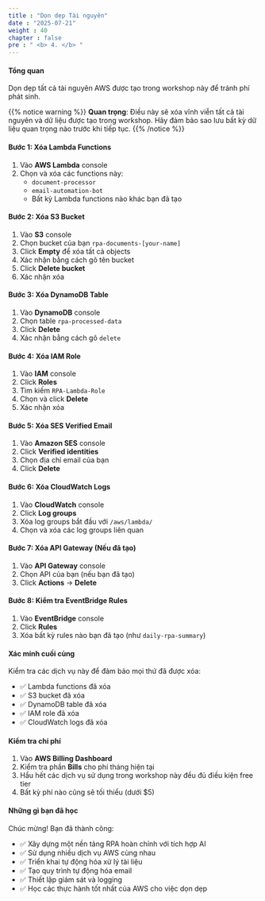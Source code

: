 ```yaml
---
title : "Dọn dẹp Tài nguyên"
date : "2025-07-21"
weight : 40
chapter : false
pre : " <b> 4. </b> "
---
```


#### Tổng quan
Dọn dẹp tất cả tài nguyên AWS được tạo trong workshop này để tránh phí phát sinh.

{{% notice warning %}}
**Quan trọng**: Điều này sẽ xóa vĩnh viễn tất cả tài nguyên và dữ liệu được tạo trong workshop. Hãy đảm bảo sao lưu bất kỳ dữ liệu quan trọng nào trước khi tiếp tục.
{{% /notice %}}

#### Bước 1: Xóa Lambda Functions
1. Vào **AWS Lambda** console
2. Chọn và xóa các functions này:
   - `document-processor`
   - `email-automation-bot`
   - Bất kỳ Lambda functions nào khác bạn đã tạo

#### Bước 2: Xóa S3 Bucket
1. Vào **S3** console
2. Chọn bucket của bạn `rpa-documents-[your-name]`
3. Click **Empty** để xóa tất cả objects
4. Xác nhận bằng cách gõ tên bucket
5. Click **Delete bucket**
6. Xác nhận xóa

#### Bước 3: Xóa DynamoDB Table
1. Vào **DynamoDB** console
2. Chọn table `rpa-processed-data`
3. Click **Delete**
4. Xác nhận bằng cách gõ `delete`

#### Bước 4: Xóa IAM Role
1. Vào **IAM** console
2. Click **Roles**
3. Tìm kiếm `RPA-Lambda-Role`
4. Chọn và click **Delete**
5. Xác nhận xóa

#### Bước 5: Xóa SES Verified Email
1. Vào **Amazon SES** console
2. Click **Verified identities**
3. Chọn địa chỉ email của bạn
4. Click **Delete**

#### Bước 6: Xóa CloudWatch Logs
1. Vào **CloudWatch** console
2. Click **Log groups**
3. Xóa log groups bắt đầu với `/aws/lambda/`
4. Chọn và xóa các log groups liên quan

#### Bước 7: Xóa API Gateway (Nếu đã tạo)
1. Vào **API Gateway** console
2. Chọn API của bạn (nếu bạn đã tạo)
3. Click **Actions** → **Delete**

#### Bước 8: Kiểm tra EventBridge Rules
1. Vào **EventBridge** console
2. Click **Rules**
3. Xóa bất kỳ rules nào bạn đã tạo (như `daily-rpa-summary`)

#### Xác minh cuối cùng
Kiểm tra các dịch vụ này để đảm bảo mọi thứ đã được xóa:
- ✅ Lambda functions đã xóa
- ✅ S3 bucket đã xóa
- ✅ DynamoDB table đã xóa
- ✅ IAM role đã xóa
- ✅ CloudWatch logs đã xóa

#### Kiểm tra chi phí
1. Vào **AWS Billing Dashboard**
2. Kiểm tra phần **Bills** cho phí tháng hiện tại
3. Hầu hết các dịch vụ sử dụng trong workshop này đều đủ điều kiện free tier
4. Bất kỳ phí nào cũng sẽ tối thiểu (dưới $5)

#### Những gì bạn đã học
Chúc mừng! Bạn đã thành công:
- ✅ Xây dựng một nền tảng RPA hoàn chỉnh với tích hợp AI
- ✅ Sử dụng nhiều dịch vụ AWS cùng nhau
- ✅ Triển khai tự động hóa xử lý tài liệu
- ✅ Tạo quy trình tự động hóa email
- ✅ Thiết lập giám sát và logging
- ✅ Học các thực hành tốt nhất của AWS cho việc dọn dẹp
